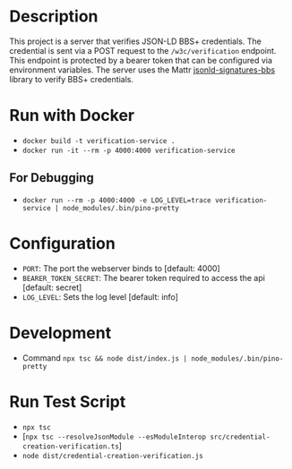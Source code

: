 # Description

This project is a server that verifies JSON-LD BBS+ credentials. 
The credential is sent via a POST request to the ``/w3c/verification`` endpoint. 
This endpoint is protected by a bearer token that can be configured via environment variables. 
The server uses the Mattr [jsonld-signatures-bbs](https://github.com/mattrglobal/jsonld-signatures-bbs) library to verify BBS+ credentials.

# Run with Docker

- ``docker build -t verification-service .``
- ``docker run -it --rm -p 4000:4000 verification-service``

## For Debugging

- ``docker run --rm -p 4000:4000 -e LOG_LEVEL=trace verification-service | node_modules/.bin/pino-pretty``

# Configuration

- ``PORT``: The port the webserver binds to [default: 4000]
- ``BEARER_TOKEN_SECRET``: The bearer token required to access the api [default: secret]
- ``LOG_LEVEL``: Sets the log level [default: info]

# Development

- Command ``npx tsc && node dist/index.js | node_modules/.bin/pino-pretty``

# Run Test Script

- ``npx tsc`` 
- [``npx tsc --resolveJsonModule --esModuleInterop src/credential-creation-verification.ts``]
- ``node dist/credential-creation-verification.js``